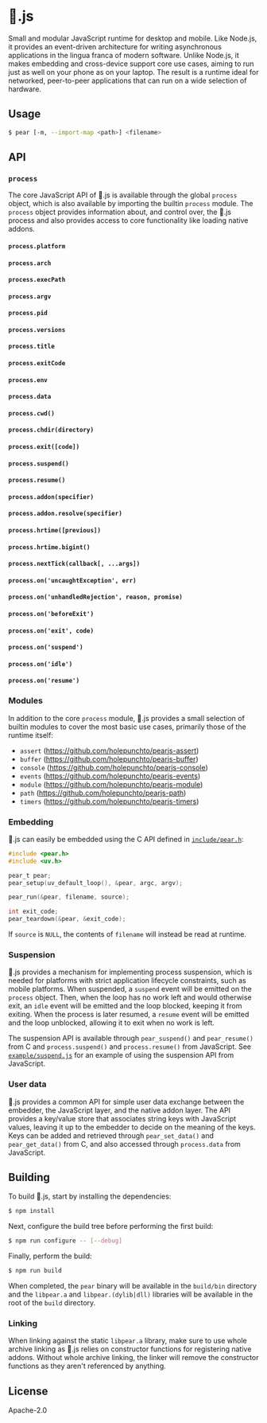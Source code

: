 # :pear:.js

Small and modular JavaScript runtime for desktop and mobile. Like Node.js, it provides an event-driven architecture for writing asynchronous applications in the lingua franca of modern software. Unlike Node.js, it makes embedding and cross-device support core use cases, aiming to run just as well on your phone as on your laptop. The result is a runtime ideal for networked, peer-to-peer applications that can run on a wide selection of hardware.

## Usage

```sh
$ pear [-m, --import-map <path>] <filename>
```

## API

### `process`

The core JavaScript API of :pear:.js is available through the global `process` object, which is also available by importing the builtin `process` module. The `process` object provides information about, and control over, the :pear:.js process and also provides access to core functionality like loading native addons.

#### `process.platform`

#### `process.arch`

#### `process.execPath`

#### `process.argv`

#### `process.pid`

#### `process.versions`

#### `process.title`

#### `process.exitCode`

#### `process.env`

#### `process.data`

#### `process.cwd()`

#### `process.chdir(directory)`

#### `process.exit([code])`

#### `process.suspend()`

#### `process.resume()`

#### `process.addon(specifier)`

#### `process.addon.resolve(specifier)`

#### `process.hrtime([previous])`

#### `process.hrtime.bigint()`

#### `process.nextTick(callback[, ...args])`

#### `process.on('uncaughtException', err)`

#### `process.on('unhandledRejection', reason, promise)`

#### `process.on('beforeExit')`

#### `process.on('exit', code)`

#### `process.on('suspend')`

#### `process.on('idle')`

#### `process.on('resume')`

### Modules

In addition to the core `process` module, :pear:.js provides a small selection of builtin modules to cover the most basic use cases, primarily those of the runtime itself:

- `assert` (<https://github.com/holepunchto/pearjs-assert>)
- `buffer` (<https://github.com/holepunchto/pearjs-buffer>)
- `console` (<https://github.com/holepunchto/pearjs-console>)
- `events` (<https://github.com/holepunchto/pearjs-events>)
- `module` (<https://github.com/holepunchto/pearjs-module>)
- `path` (<https://github.com/holepunchto/pearjs-path>)
- `timers` (<https://github.com/holepunchto/pearjs-timers>)

### Embedding

:pear:.js can easily be embedded using the C API defined in [`include/pear.h`](include/pear.h):

```c
#include <pear.h>
#include <uv.h>

pear_t pear;
pear_setup(uv_default_loop(), &pear, argc, argv);

pear_run(&pear, filename, source);

int exit_code;
pear_teardown(&pear, &exit_code);
```

If `source` is `NULL`, the contents of `filename` will instead be read at runtime.

### Suspension

:pear:.js provides a mechanism for implementing process suspension, which is needed for platforms with strict application lifecycle constraints, such as mobile platforms. When suspended, a `suspend` event will be emitted on the `process` object. Then, when the loop has no work left and would otherwise exit, an `idle` event will be emitted and the loop blocked, keeping it from exiting. When the process is later resumed, a `resume` event will be emitted and the loop unblocked, allowing it to exit when no work is left.

The suspension API is available through `pear_suspend()` and `pear_resume()` from C and `process.suspend()` and `process.resume()` from JavaScript. See [`example/suspend.js`](example/suspend.js) for an example of using the suspension API from JavaScript.

### User data

:pear:.js provides a common API for simple user data exchange between the embedder, the JavaScript layer, and the native addon layer. The API provides a key/value store that associates string keys with JavaScript values, leaving it up to the embedder to decide on the meaning of the keys. Keys can be added and retrieved through `pear_set_data()` and `pear_get_data()` from C, and also accessed through `process.data` from JavaScript. 

## Building

To build :pear:.js, start by installing the dependencies:

```sh
$ npm install
```

Next, configure the build tree before performing the first build:

```sh
$ npm run configure -- [--debug]
```

Finally, perform the build:

```sh
$ npm run build
```

When completed, the `pear` binary will be available in the `build/bin` directory and the `libpear.a` and `libpear.(dylib|dll)` libraries will be available in the root of the `build` directory.

### Linking

When linking against the static `libpear.a` library, make sure to use whole archive linking as :pear:.js relies on constructor functions for registering native addons. Without whole archive linking, the linker will remove the constructor functions as they aren't referenced by anything.

## License

Apache-2.0
